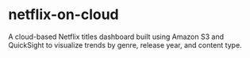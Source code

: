 # netflix-on-cloud
A cloud-based Netflix titles dashboard built using Amazon S3 and QuickSight to visualize trends by genre, release year, and content type.
